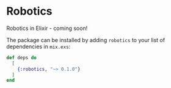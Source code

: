 # Robotics

Robotics in Elixir - coming soon!

The package can be installed by adding `robotics` to your list of dependencies in `mix.exs`:

```elixir
def deps do
  [
    {:robotics, "~> 0.1.0"}
  ]
end
```
